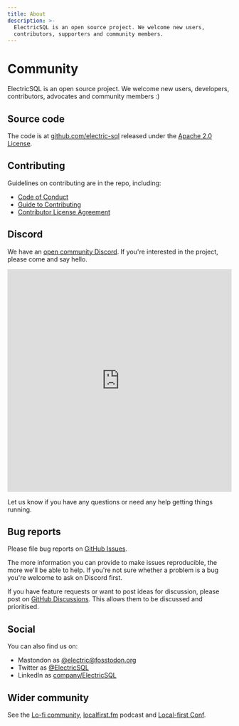 ```yaml
---
title: About
description: >-
  ElectricSQL is an open source project. We welcome new users,
  contributors, supporters and community members.
---
```


# Community

ElectricSQL is an open source project. We welcome new users, developers, contributors, advocates and <span className="no-wrap">community members :)</span>

## Source code

The code is at [github.com/electric-sql](https://github.com/electric-sql) released under the [Apache 2.0 License](https://github.com/electric-sql/electric/blob/main/LICENSE).

## Contributing

Guidelines on contributing are in the repo, including:

- [Code of Conduct](https://github.com/electric-sql/electric/blob/main/CODE_OF_CONDUCT.md)
- [Guide to Contributing](https://github.com/electric-sql/electric/blob/main/CONTRIBUTING.md)
- [Contributor License Agreement](https://github.com/electric-sql/electric/blob/main/CLA.md)

## Discord

We have an [open community Discord](https://discord.electric-sql.com). If you're interested in the project, please come and say hello.

<iframe src="https://discordapp.com/widget?id=933657521581858818&theme=dark"
    width="100%"
    height="500"
    allowtransparency="true"
    frameborder="0"
    sandbox="allow-popups allow-popups-to-escape-sandbox allow-same-origin allow-scripts">
</iframe>

Let us know if you have any questions or need any help getting things running.

## Bug reports

Please file bug reports on [GitHub Issues](https://github.com/electric-sql/electric/issues).

The more information you can provide to make issues reproducible, the more we'll be able to help. If you're not sure whether a problem is a bug you're welcome to ask on Discord first.

If you have feature requests or want to post ideas for discussion, please post on [GitHub Discussions](https://github.com/electric-sql/electric/discussions). This allows them to be discussed and prioritised.

## Social

You can also find us on:

- Mastondon as [@electric@fosstodon.org](https://fosstodon.org/@electric)
- Twitter as [@ElectricSQL](https://twitter.com/ElectricSQL)
- LinkedIn as [company/ElectricSQL](https://www.linkedin.com/company/electric-sql)

## Wider community

See the [Lo-fi community](https://lofi.software), [localfirst.fm](https://www.localfirst.fm) podcast and [Local-first Conf](https://www.localfirstconf.com).
